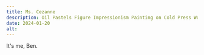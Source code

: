 ```yaml
---
title: Ms. Cezanne
description: Oil Pastels Figure Impressionism Painting on Cold Press Wood Pulp Paper.
date: 2024-01-20
alt: 
---
```


It's me, Ben.